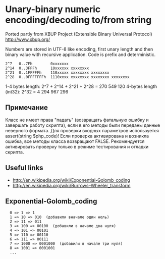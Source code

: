 # Unary-binary numeric encoding/decoding to/from string

Ported partly from XBUP Project (Extensible Binary Universal Protocol)
http://www.xbup.org/

Numbers are stored in UTF-8 like encoding, first unary length and then binary
value with recursive application. Code is prefix and deterministic.
```
2^7   0..7Fh        0xxxxxxx
2^14  0..3FFFh      10xxxxxx xxxxxxxx
2^21  0..1FFFFFh    110xxxxx xxxxxxxx xxxxxxxx
2^28  0..0FFFFFFFh  1110xxxx xxxxxxxx xxxxxxxx xxxxxxxx
```
1-4 bytes length:       2^7 + 2^14 + 2^21 + 2^28 = 270 549 120
4-bytes length (int32): 2^32 = 4 294 967 296

## Примечание
  Класс не имеет права "падать" (возвращать фатальную ошибку и завершать работу скрипта),
  если в его методы были переданы данные неверного формата.
  Для проверки входных параметров используется assert(string $php_code)!
  Если проверка активирована и возникла ошибка, все методы класса возвращают FALSE.
  Рекомендуется активировать проверку только в режиме тестирования и отладки скрипта.

## Useful links
* http://en.wikipedia.org/wiki/Exponential-Golomb_coding
* http://en.wikipedia.org/wiki/Burrows–Wheeler_transform

## Exponential-Golomb_coding
```
  0 => 1 => 1
  1 => 10 => 010  (добавили вначале один ноль)
  2 => 11 => 011
  3 => 100 => 00100  (добавили в начале два нуля)
  4 => 101 => 00101
  5 => 110 => 00110
  6 => 111 => 00111
  7 => 1000 => 0001000  (добавили в начале три нуля)
  8 => 1001 => 0001001
  ...
```
